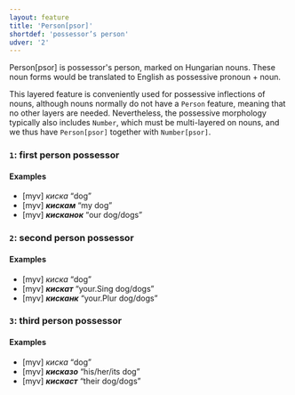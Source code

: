 ```yaml
---
layout: feature
title: 'Person[psor]'
shortdef: 'possessor’s person'
udver: '2'
---
```


Person[psor]
is possessor's person, marked on Hungarian nouns. These noun
forms would be translated to English as possessive pronoun + noun.

This layered feature is conveniently used for possessive inflections
of nouns, although nouns normally do not have a `Person` feature,
meaning that no other layers are needed. Nevertheless, the possessive
morphology typically also includes `Number`, which must be multi-layered
on nouns, and we thus have `Person[psor]` together with `Number[psor]`.

### <a name="1">`1`</a>: first person possessor

#### Examples

* [myv] _киска_ “dog”
* [myv] _<b>кискам</b>_ “my dog”
* [myv] _<b>кисканок</b>_ “our dog/dogs”

### <a name="2">`2`</a>: second person possessor

#### Examples

* [myv] _киска_ “dog”
* [myv] _<b>кискат</b>_ “your.Sing dog/dogs”
* [myv] _<b>кисканк</b>_ “your.Plur dog/dogs”

### <a name="3">`3`</a>: third person possessor

#### Examples

* [myv] _киска_ “dog”
* [myv] _<b>кисказо</b>_ “his/her/its dog”
* [myv] _<b>кискаст</b>_ “their dog/dogs”

<!-- Interlanguage links updated Po 6. listopadu 2023, 21:42:01 CET -->
